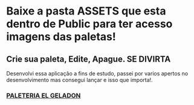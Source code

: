 <h1>Baixe a pasta ASSETS que esta dentro de Public para ter acesso imagens das paletas!</h1>

<h2>Crie sua paleta, Edite, Apague. <b>SE DIVIRTA</b></h2>

Desenvolvi essa aplicação a fins de estudo, passei por varios apertos no desenvolvimento mas consegui lançar e isso que importa!.


[<h3>PALETERIA EL GELADON</h3>](https://paleteria-elgeladon.vercel.app)
